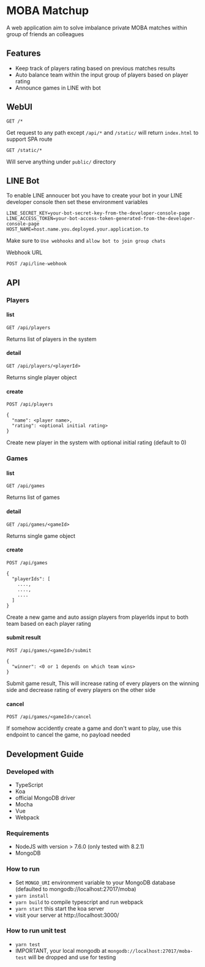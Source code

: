 # MOBA Matchup

A web application aim to solve imbalance private MOBA matches within group of friends an colleagues

## Features
- Keep track of players rating based on previous matches results
- Auto balance team within the input group of players based on player rating
- Announce games in LINE with bot

## WebUI

    GET /*

Get request to any path except `/api/*` and `/static/` will return `index.html` to support SPA route

    GET /static/*

Will serve anything under `public/` directory

## LINE Bot
To enable LINE annoucer bot you have to create your bot in your LINE developer console then set these environment variables

    LINE_SECRET_KEY=your-bot-secret-key-from-the-developer-console-page
    LINE_ACCESS_TOKEN=your-bot-access-token-generated-from-the-developer-console-page
    HOST_NAME=host.name.you.deployed.your.application.to

Make sure to `Use webhooks` and `allow bot to join group chats`

Webhook URL

    POST /api/line-webhook


## API
### Players
#### list

    GET /api/players

Returns list of players in the system

#### detail

    GET /api/players/<playerId>

Returns single player object

#### create

    POST /api/players

    {
      "name": <player name>,
      "rating": <optional initial rating>
    }

Create new player in the system with optional initial rating (default to 0)

### Games
#### list

    GET /api/games

Returns list of games

#### detail

    GET /api/games/<gameId>

Returns single game object

#### create

    POST /api/games

    {
      "playerIds": [
        ....,
        ....,
        ....
      ]
    }

Create a new game and auto assign players from playerIds input to both team based on each player rating

#### submit result

    POST /api/games/<gameId>/submit

    {
      "winner": <0 or 1 depends on which team wins>
    }

Submit game result, This will increase rating of every players on the winning side and decrease rating of every players on the other side

#### cancel

    POST /api/games/<gameId>/cancel

If somehow accidently create a game and don't want to play, use this endpoint to cancel the game, no payload needed

## Development Guide

### Developed with
- TypeScript
- Koa
- official MongoDB driver
- Mocha
- Vue
- Webpack

### Requirements
- NodeJS with version > 7.6.0 (only tested with 8.2.1)
- MongoDB

### How to run
- Set `MONGO_URI` environment variable to your MongoDB database (defaulted to mongodb://localhost:27017/moba)
- `yarn install`
- `yarn build` to compile typescript and run webpack
- `yarn start` this start the koa server
- visit your server at http://localhost:3000/

### How to run unit test
- `yarn test`
- IMPORTANT, your local mongodb at `mongodb://localhost:27017/moba-test` will be dropped and use for testing

